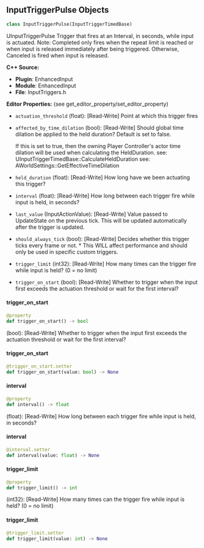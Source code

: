 ## InputTriggerPulse Objects

```python
class InputTriggerPulse(InputTriggerTimedBase)
```

UInputTriggerPulse
      Trigger that fires at an Interval, in seconds, while input is actuated.
      Note:   Completed only fires when the repeat limit is reached or when input is released immediately after being triggered.
                      Otherwise, Canceled is fired when input is released.

**C++ Source:**

- **Plugin**: EnhancedInput
- **Module**: EnhancedInput
- **File**: InputTriggers.h

**Editor Properties:** (see get_editor_property/set_editor_property)

- ``actuation_threshold`` (float):  [Read-Write] Point at which this trigger fires
- ``affected_by_time_dilation`` (bool):  [Read-Write] Should global time dilation be applied to the held duration?
  Default is set to false.

  If this is set to true, then the owning Player Controller's actor time dilation
  will be used when calculating the HeldDuration.
  see: UInputTriggerTimedBase::CalculateHeldDuration
  see: AWorldSettings::GetEffectiveTimeDilation
- ``held_duration`` (float):  [Read-Write] How long have we been actuating this trigger?
- ``interval`` (float):  [Read-Write] How long between each trigger fire while input is held, in seconds?
- ``last_value`` (InputActionValue):  [Read-Write] Value passed to UpdateState on the previous tick. This will be updated automatically after the trigger is updated.
- ``should_always_tick`` (bool):  [Read-Write] Decides whether this trigger ticks every frame or not.
         * This WILL affect performance and should only be used in specific custom triggers.
- ``trigger_limit`` (int32):  [Read-Write] How many times can the trigger fire while input is held? (0 = no limit)
- ``trigger_on_start`` (bool):  [Read-Write] Whether to trigger when the input first exceeds the actuation threshold or wait for the first interval?

<a id="unreal.InputTriggerPulse.trigger_on_start"></a>

#### trigger_on_start

```python
@property
def trigger_on_start() -> bool
```

(bool):  [Read-Write] Whether to trigger when the input first exceeds the actuation threshold or wait for the first interval?

<a id="unreal.InputTriggerPulse.trigger_on_start"></a>

#### trigger_on_start

```python
@trigger_on_start.setter
def trigger_on_start(value: bool) -> None
```

<a id="unreal.InputTriggerPulse.interval"></a>

#### interval

```python
@property
def interval() -> float
```

(float):  [Read-Write] How long between each trigger fire while input is held, in seconds?

<a id="unreal.InputTriggerPulse.interval"></a>

#### interval

```python
@interval.setter
def interval(value: float) -> None
```

<a id="unreal.InputTriggerPulse.trigger_limit"></a>

#### trigger_limit

```python
@property
def trigger_limit() -> int
```

(int32):  [Read-Write] How many times can the trigger fire while input is held? (0 = no limit)

<a id="unreal.InputTriggerPulse.trigger_limit"></a>

#### trigger_limit

```python
@trigger_limit.setter
def trigger_limit(value: int) -> None
```

<a id="unreal.InputTriggerChordAction"></a>